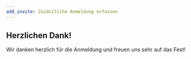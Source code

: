```yaml
---
add_invite: Zusätzliche Anmeldung erfassen
---
```

## Herzlichen Dank!

Wir danken herzlich für die Anmeldung und freuen uns sehr auf das Fest!
